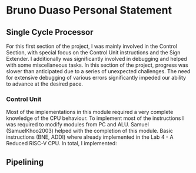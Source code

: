 # Bruno Duaso Personal Statement

## Single Cycle Processor

For this first section of the project, I was mainly involved in the Control Section, with special focus on the Control Unit instructions and the Sign Extender. I additionally 
was significantly involved in debugging and helped with some miscellaneous tasks.
In this section of the project, progress was slower than anticipated due to a series of 
unexpected challenges. The need for extensive debugging of various errors 
significantly impeded our ability to advance at the desired pace.

### Control Unit 
Most of the implementations in this module required a very complete knowledge of 
the CPU behaviour. To implement most of the instructions I was required to modify 
modules from PC and ALU. Samuel (SamuelKhoo2003) helped with the completion 
of this module.
Basic instructions (BNE, ADDI) where already implemented in the Lab 4 - A Reduced 
RISC-V CPU. In total, I implemented:




## Pipelining




